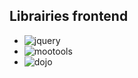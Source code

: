 ## Librairies frontend

* <img alt="jquery" src="images/logos/jquery.svg" class="raw">
* <img alt="mootools" src="images/logos/mootools.svg" class="raw">
* <img alt="dojo" src="images/logos/dojo.svg" class="raw">
